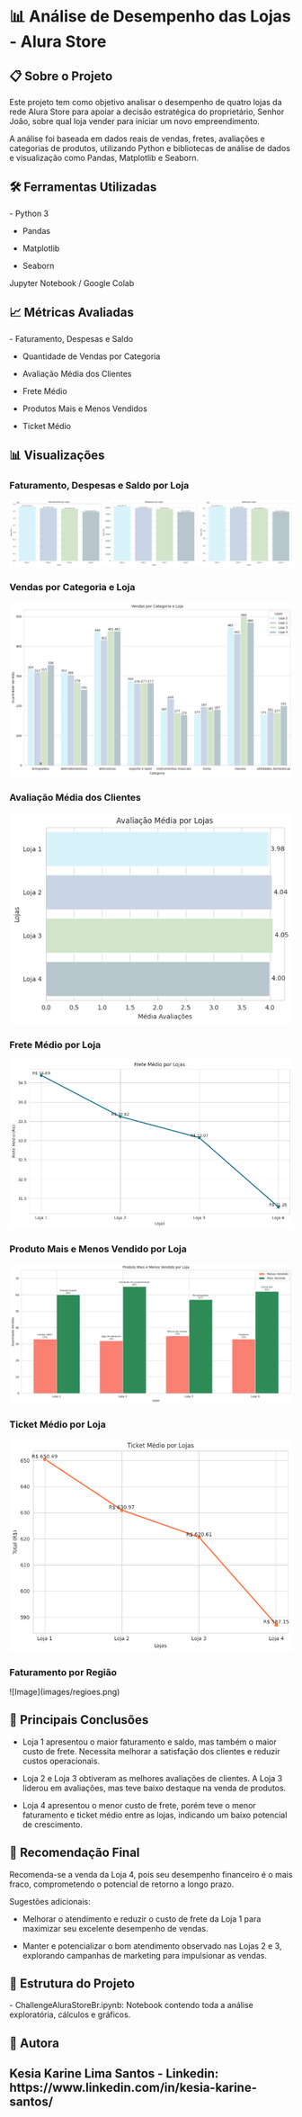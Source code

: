 # 📊 Análise de Desempenho das Lojas - Alura Store

<h2> 📋 Sobre o Projeto </h2>
Este projeto tem como objetivo analisar o desempenho de quatro lojas da rede Alura Store para apoiar a decisão estratégica do proprietário, Senhor João, sobre qual loja vender para iniciar um novo empreendimento.

A análise foi baseada em dados reais de vendas, fretes, avaliações e categorias de produtos, utilizando Python e bibliotecas de análise de dados e visualização como Pandas, Matplotlib e Seaborn.

<h2 > 🛠️ Ferramentas Utilizadas </h2>
- Python 3

- Pandas

- Matplotlib

- Seaborn

Jupyter Notebook / Google Colab

<h2> 📈 Métricas Avaliadas </h2>
- Faturamento, Despesas e Saldo

- Quantidade de Vendas por Categoria

- Avaliação Média dos Clientes

- Frete Médio

- Produtos Mais e Menos Vendidos

- Ticket Médio

<h2> 📊 Visualizações </h2>
<h3> Faturamento, Despesas e Saldo por Loja</h3>

![Image](images/imagem_faturamento_despesas_saldo.png)

<h3> Vendas por Categoria e Loja</h3>

![Image](images/imagem_vendas_categoria.png)

<h3> Avaliação Média dos Clientes</h3>

![Image](images/imagem_avaliacao_media.png)

<h3> Frete Médio por Loja </h3>

![Image](images/imagem_frete_medio.png)

<h3> Produto Mais e Menos Vendido por Loja</h3>

![Image](images/imagem_produtos_mais_menos_vendidos.png)

<h3> Ticket Médio por Loja </h3>

![Image](images/imagem_ticket_medio.png)

<h3>Faturamento por Região</h3>
![Image](images/regioes.png)

<h2>🔎 Principais Conclusões</h2>

- Loja 1 apresentou o maior faturamento e saldo, mas também o maior custo de frete. Necessita melhorar a satisfação dos clientes e reduzir custos operacionais.

- Loja 2 e Loja 3 obtiveram as melhores avaliações de clientes. A Loja 3 liderou em avaliações, mas teve baixo destaque na venda de produtos.

- Loja 4 apresentou o menor custo de frete, porém teve o menor faturamento e ticket médio entre as lojas, indicando um baixo potencial de crescimento.

<h2> 🧠 Recomendação Final </h2>

Recomenda-se a venda da Loja 4, pois seu desempenho financeiro é o mais fraco, comprometendo o potencial de retorno a longo prazo.

Sugestões adicionais:

- Melhorar o atendimento e reduzir o custo de frete da Loja 1 para maximizar seu excelente desempenho de vendas.

- Manter e potencializar o bom atendimento observado nas Lojas 2 e 3, explorando campanhas de marketing para impulsionar as vendas.

<h2>📂 Estrutura do Projeto</h2>
- ChallengeAluraStoreBr.ipynb: Notebook contendo toda a análise exploratória, cálculos e gráficos.

<h2> 👤 Autora <h2/>
Kesia Karine Lima Santos 
- Linkedin: https://www.linkedin.com/in/kesia-karine-santos/
